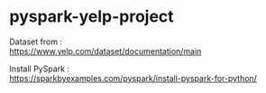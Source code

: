 # pyspark-yelp-project

Dataset from :
<br>
https://www.yelp.com/dataset/documentation/main

Install PySpark :
<br>
https://sparkbyexamples.com/pyspark/install-pyspark-for-python/
